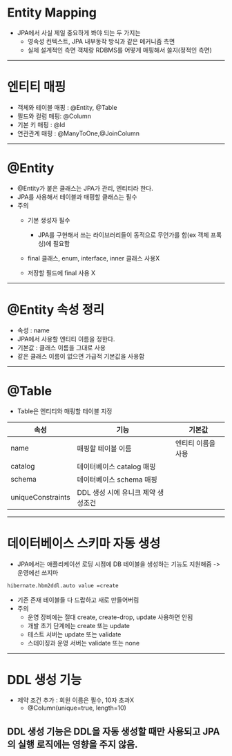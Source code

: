 # Entity Mapping
* JPA에서 사실 제일 중요하게 봐야 되는 두 가지는
  * 영속성 컨텍스트, JPA 내부동작 방식과 같은 메커니즘 측면
  * 실제 설계적인 측면 객체랑 RDBMS를 어떻게 매핑해서 쓸지(정적인 측면)

***

# 엔티티 매핑
* 객체와 테이블 매핑 : @Entity, @Table
* 필드와 컬럼 매핑: @Column
* 기본 키 매핑 : @Id
* 연관관계 매핑 : @ManyToOne,@JoinColumn
***
# @Entity
* @Entity가 붙은 클래스는 JPA가 관리, 엔티티라 한다.
* JPA를 사용해서 테이블과 매핑할 클래스는 필수
* 주의
  * 기본 생성자 필수
    * JPA를 구현해서 쓰는 라이브러리들이 동적으로 무언가를 함(ex 객체 프록싱)에 필요함
  * final 클래스, enum, interface, inner 클래스 사용X

  * 저장할 필드에 final 사용 X
***
# @Entity 속성 정리
*  속성 : name
  * JPA에서 사용할 엔티티 이름을 정한다.
  * 기본값 : 클래스 이름을 그대로 사용
  * 같은 클래스 이름이 없으면 가급적 기본값을 사용함
***
# @Table
* Table은 엔티티와 매핑할 테이블 지정

|속성|기능|기본값|
|---|---|---|
|name|매핑할 테이블 이름| 엔티티 이름을 사용|
|catalog|데이터베이스 catalog 매핑||
|schema|데이터베이스 schema 매핑||
|uniqueConstraints|DDL 생성 시에 유니크 제약 생성조건||
***
# 데이터베이스 스키마 자동 생성
* JPA에서는 애플리케이션 로딩 시점에 DB 테이블을 생성하는 기능도 지원해줌 -> 운영에선 쓰지마
```xml
hibernate.hbm2ddl.auto value =create
```
* 기존 존재 테이블들 다 드랍하고 새로 만들어버림
* 주의 
  * 운영 장비에는 절대 create, create-drop, update 사용하면 안됨
  * 개발 초기 단계에는 create 또는 update
  * 테스트 서버는 update 또는 validate
  * 스테이징과 운영 서버는 validate 또는 none
***
# DDL 생성 기능
* 제약 조건 추가 : 회원 이름은 필수, 10자 초과X
  * @Column(unique=true, length=10)
## DDL 생성 기능은 DDL을 자동 생성할 때만 사용되고 JPA의 실행 로직에는 영향을 주지 않음.